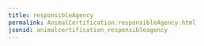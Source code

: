 ```yaml
---
title: responsibleAgency
permalink: AnimalCertification.responsibleAgency.html
jsonid: animalcertification_responsibleagency
---
```

